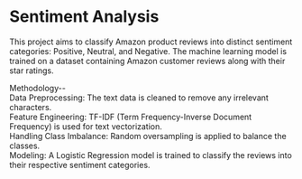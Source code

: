 # Sentiment Analysis
This project aims to classify Amazon product reviews into distinct sentiment categories: Positive, Neutral, and Negative. The machine learning model is trained on a dataset containing Amazon customer reviews along with their star ratings.

Methodology-- <br/>
Data Preprocessing: The text data is cleaned to remove any irrelevant characters. <br/>
Feature Engineering: TF-IDF (Term Frequency-Inverse Document Frequency) is used for text vectorization. <br/>
Handling Class Imbalance: Random oversampling is applied to balance the classes. <br/>
Modeling: A Logistic Regression model is trained to classify the reviews into their respective sentiment categories.
